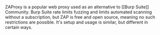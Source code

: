 ZAProxy is a popular web proxy used as an alternative to [[Burp Suite]] Community. Burp Suite rate limits fuzzing and limits automated scanning without a subscription, but ZAP is free and open source, meaning no such restrictions are possible. It's setup and usage is similar, but different in certain ways. 

